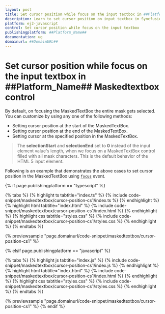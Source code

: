 ```yaml
---
layout: post
title: Set cursor position while focus on the input textbox in ##Platform_Name## Maskedtextbox control | Syncfusion
description: Learn to set cursor position on input textbox in Syncfusion ##Platform_Name## Maskedtextbox of Essential JS 2 & more.
platform: ej2-javascript
control: Set cursor position while focus on the input textbox 
publishingplatform: ##Platform_Name##
documentation: ug
domainurl: ##DomainURL##
---
```


# Set cursor position while focus on the input textbox in ##Platform_Name## Maskedtextbox control

By default, on focusing the MaskedTextBox the entire mask gets selected. You can customize by using any one of the following methods:

* Setting cursor position at the start of the MaskedTextBox.
* Setting cursor position at the end of the MaskedTextBox.
* Setting cursor at the specified position in the MaskedTextBox.

> The **selectionStart** and **selectionEnd** set to **0** instead of the input element value's length, when we focus on a MaskedTextBox control filled with all mask characters. This is the default behavior of the HTML 5 input element.

Following is an example that demonstrates the above cases to set cursor position in the MaskedTextBox using [`focus`](../../api/maskedtextbox#focus) event.

{% if page.publishingplatform == "typescript" %}

 {% tabs %}
{% highlight ts tabtitle="index.ts" %}
{% include code-snippet/maskedtextbox/cursor-position-cs1/index.ts %}
{% endhighlight %}
{% highlight html tabtitle="index.html" %}
{% include code-snippet/maskedtextbox/cursor-position-cs1/index.html %}
{% endhighlight %}
{% highlight css tabtitle="styles.css" %}
{% include code-snippet/maskedtextbox/cursor-position-cs1/styles.css %}
{% endhighlight %}
{% endtabs %}
        
{% previewsample "page.domainurl/code-snippet/maskedtextbox/cursor-position-cs1" %}

{% elsif page.publishingplatform == "javascript" %}

{% tabs %}
{% highlight js tabtitle="index.js" %}
{% include code-snippet/maskedtextbox/cursor-position-cs1/index.js %}
{% endhighlight %}
{% highlight html tabtitle="index.html" %}
{% include code-snippet/maskedtextbox/cursor-position-cs1/index.html %}
{% endhighlight %}
{% highlight css tabtitle="styles.css" %}
{% include code-snippet/maskedtextbox/cursor-position-cs1/styles.css %}
{% endhighlight %}
{% endtabs %}

{% previewsample "page.domainurl/code-snippet/maskedtextbox/cursor-position-cs1" %}
{% endif %}